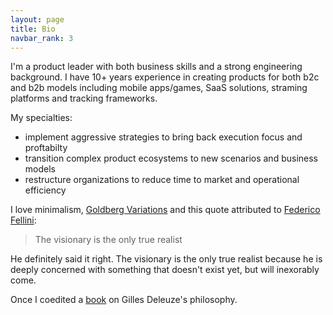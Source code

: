 ```yaml
---
layout: page
title: Bio
navbar_rank: 3
---
```

I'm a product leader with both business skills and a strong engineering background.
I have 10+ years experience in creating products for both b2c and b2b models including mobile apps/games, SaaS solutions, straming platforms and tracking frameworks.

My specialties:
- implement aggressive strategies to bring back execution focus and proftabilty
- transition complex product ecosystems to new scenarios and business models
- restructure organizations to reduce time to market and operational efficiency

I love minimalism, [Goldberg Variations](https://itunes.apple.com/fr/album/bach-les-variations-goldberg-bwv-988/1071951592) and this quote attributed to [Federico Fellini](https://en.wikipedia.org/wiki/Federico_Fellini):

> The visionary is the only true realist

He definitely said it right. The visionary is the only true realist because he is deeply concerned with something that doesn't exist yet, but will inexorably come.

Once I coedited a [book](https://www.amazon.fr/géophilosophie-Gilles-Deleuze-esthétiques-politiques-ebook/dp/B01NBF4N3Z/ref=sr_1_1?ie=UTF8&qid=1529388997&sr=8-1&keywords=geophilosophie+gilles+deleuze) on Gilles Deleuze's philosophy.

